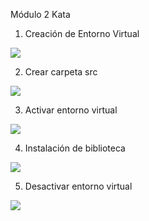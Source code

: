Módulo 2 Kata

1. Creación de Entorno Virtual

![](image/Modulo2Kata/1644862596366.png)

2. Crear carpeta src

![](image/Modulo2Kata/1644862791384.png)

3. Activar entorno virtual

![](image/Modulo2Kata/1644862887016.png)

4. Instalación de biblioteca

![](image/Modulo2Kata/1644862991056.png)

5. Desactivar entorno virtual

![](image/Modulo2Kata/1644863068468.png)
